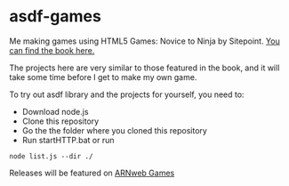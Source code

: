 # asdf-games

Me making games using HTML5 Games: Novice to Ninja by Sitepoint. 
[You can find the book here.](https://www.sitepoint.com/premium/books/html5-games-novice-to-ninja)

The projects here are very similar to those featured in the book, and it will take some time before I get to make my own game.

To try out asdf library and the projects for yourself, you need to:
* Download node.js
* Clone this repository
* Go the the folder where you cloned this repository
* Run startHTTP.bat or run
```
node list.js --dir ./
```

Releases will be featured on 
[ARNweb Games](https://arnweb.nl/games/)